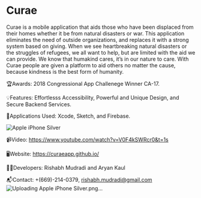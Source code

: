 # Curae
Curae is a mobile application that aids those who have been displaced from their homes whether it be from natural disasters or war. This application eliminates the need of outside organizations, and replaces it with a strong system based on giving. When we see heartbreaking natural disasters or the struggles of refugees, we all want to help, but are limited with the aid we can provide. We know that humakind cares, it’s in our nature to care. With Curae people are given a platform to aid others no matter the cause, because kindness is the best form of humanity.

🏆Awards:
2018 Congressional App Challenege Winner CA-17.

💡Features: Effortlesss Accessibility, Powerful and Unique Design, and Secure Backend Services.

📁Applications Used: Xcode, Sketch, and Firebase.

![Apple iPhone  Silver](https://user-images.githubusercontent.com/22282701/56009728-ad5dd100-5c95-11e9-88ff-4838e687deaa.png)

📹Video:
https://www.youtube.com/watch?v=V0F4kSWRcr0&t=1s

🖥️Website:
https://curaeapp.github.io/ 

👨‍💻Developers:
Rishabh Mudradi and Aryan Kaul

📬Contact:
+(669)-214-0379, rishabh.mudradi@gmail.com
![Uploading Apple iPhone  Silver.png…]()

